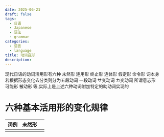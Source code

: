 ```yaml
---
date: 2025-06-21
draft: false
tags:
  - 日语
  - Japanese
  - 语法
  - grammar
categories:
  - 语言
  - language
title: 动词变形
description:
---
```

现代日语的动词活用形有六种 未然形 连用形 终止形 连体形 假定形 命令形 词本身若根据形态变化去分类则分为五段动词 一段动词 サ变动词 カ变动词
所谓意志形 可能形 被动形 等,实际上是上述六种动词附加特定的助动词实现的

# 六种基本活用形的变化规律

| 词例  | 未然形 |     |
| --- | --- | --- |
|     |     |     |
